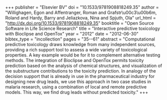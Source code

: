 +++
publisher = "Elsevier BV"
doi = "10.1533/9781908818249.35"
author = "Willighagen, Egon and Affentranger, Roman and Grafstr\u00c3\u00b6m, Roland and Hardy, Barry and Jeliazkova, Nina and Spjuth, Ola"
url_html = "http://dx.doi.org/10.1533/9781908818249.35"
booktitle = "Open Source Software in Life Science Research"
title = "Interactive predictive toxicology with Bioclipse and OpenTox"
year = "2012"
date = "2012-06-30"
bibtex_type = "incollection"
pages = "35--61"
abstract = "Computational predictive toxicology draws knowledge from many independent sources, providing a rich support tool to assess a wide variety of toxicological properties. A key example would be for it to complement alternative testing methods. The integration of Bioclipse and OpenTox permits toxicity prediction based on the analysis of chemical structures, and visualization of the substructure contributions to the toxicity prediction. In analogy of the decision support that is already in use in the pharmaceutical industry for designing new drug leads, we use this approach in two case studies in malaria research, using a combination of local and remote predictive models. This way, we find drug leads without predicted toxicity."
+++

